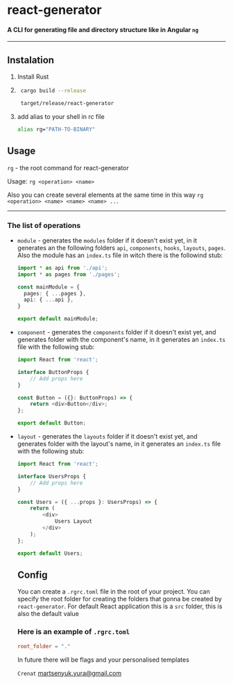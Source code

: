 # react-generator

#### A CLI for generating file and directory structure like in Angular `ng`

___

## Instalation
1. Install Rust
2. ```bash
    cargo build --release

    target/release/react-generator
    ```
3. add alias to your shell in rc file

    ```bash
    alias rg="PATH-TO-BINARY"
    ```
## Usage
`rg` - the root command for react-generator

Usage: `rg <operation> <name>`

Also you can create several elements at the same time in this way `rg <operation> <name> <name> <name> ...`

---

### The list of operations
- `module` - generates the `modules` folder if it doesn't exist yet, in it generates an the following folders `api`, `components`, `hooks`, `layouts`, `pages`. Also the module has an `index.ts` file in witch there is the followind stub:
  ```typescript
  import * as api from './api';
  import * as pages from './pages';

  const mainModule = {
    pages: { ...pages },
    api: { ...api },
  }

  export default mainModule;
  ```
- `component` - generates the `components` folder if it doesn't exist yet, and generates folder with the component's name, in it generates an `index.ts` file with the following stub:
  ```typescript
  import React from 'react';

  interface ButtonProps {
      // Add props here
  }

  const Button = ({}: ButtonProps) => {
      return <div>Button</div>;
  };

  export default Button;
  ```
- `layout` - generates the `layouts` folder if it doesn't exist yet, and generates folder with the layout's name, in it generates an `index.ts` file with the following stub:
  ```typescript
  import React from 'react';

  interface UsersProps {
      // Add props here
  }

  const Users = ({ ...props }: UsersProps) => {
      return (
          <div>
              Users Layout
          </div>
      );
  };

  export default Users;
  ```

  ## Config
  You can create a `.rgrc.toml` file in the root of your project. You can specify the root folder for creating the folders that gonna be created by `react-generator`. For default React application this is a `src` folder, this is also the default value

  ### Here is an example of `.rgrc.toml`
  ```toml
  root_folder = "."
  ```

  In future there will be flags and your personalised templates

  `Crenat` <martsenyuk.yura@gmail.com>